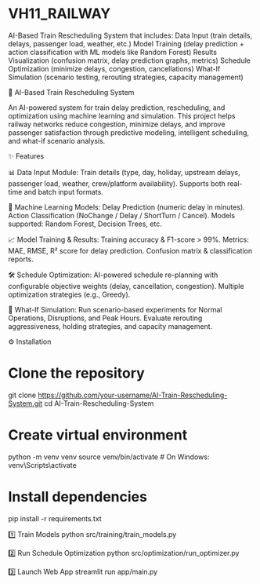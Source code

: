 ﻿# VH11_RAILWAY

AI-Based Train Rescheduling System that includes:
Data Input (train details, delays, passenger load, weather, etc.)
Model Training (delay prediction + action classification with ML models like Random Forest)
Results Visualization (confusion matrix, delay prediction graphs, metrics)
Schedule Optimization (minimize delays, congestion, cancellations)
What-If Simulation (scenario testing, rerouting strategies, capacity management)

🚆 AI-Based Train Rescheduling System

An AI-powered system for train delay prediction, rescheduling, and optimization using machine learning and simulation. This project helps railway networks reduce congestion, minimize delays, and improve passenger satisfaction through predictive modeling, intelligent scheduling, and what-if scenario analysis.

✨ Features

📊 Data Input Module:
Train details (type, day, holiday, upstream delays, passenger load, weather, crew/platform availability).
Supports both real-time and batch input formats.

🤖 Machine Learning Models:
Delay Prediction (numeric delay in minutes).
Action Classification (NoChange / Delay / ShortTurn / Cancel).
Models supported: Random Forest, Decision Trees, etc.

📈 Model Training & Results:
Training accuracy & F1-score > 99%.
Metrics: MAE, RMSE, R² score for delay prediction.
Confusion matrix & classification reports.

🛠 Schedule Optimization:
AI-powered schedule re-planning with configurable objective weights (delay, cancellation, congestion).
Multiple optimization strategies (e.g., Greedy).

🔮 What-If Simulation:
Run scenario-based experiments for Normal Operations, Disruptions, and Peak Hours.
Evaluate rerouting aggressiveness, holding strategies, and capacity management.

⚙️ Installation
# Clone the repository
git clone https://github.com/your-username/AI-Train-Rescheduling-System.git
cd AI-Train-Rescheduling-System

# Create virtual environment
python -m venv venv
source venv/bin/activate   # On Windows: venv\Scripts\activate

# Install dependencies
pip install -r requirements.txt

1️⃣ Train Models
python src/training/train_models.py

2️⃣ Run Schedule Optimization
python src/optimization/run_optimizer.py

3️⃣ Launch Web App
streamlit run app/main.py
